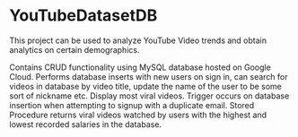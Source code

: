 # YouTubeDatasetDB
This project can be used to analyze YouTube Video trends and obtain analytics on certain demographics.

Contains CRUD functionality using MySQL database hosted on Google Cloud. Performs database inserts with new users on sign in, can search for videos in database by video title, update the name of the user to be some sort of nickname etc. Display most viral videos. Trigger occurs on database insertion when attempting to signup with a duplicate email. Stored Procedure returns viral videos watched by users with the highest and lowest recorded salaries in the database. 
